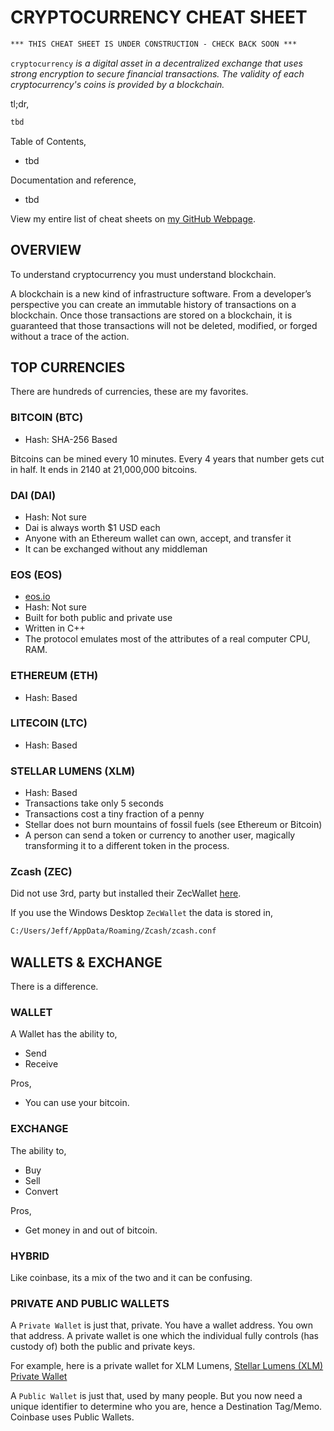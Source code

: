 # CRYPTOCURRENCY CHEAT SHEET

```txt
*** THIS CHEAT SHEET IS UNDER CONSTRUCTION - CHECK BACK SOON ***
```

`cryptocurrency` _is a digital asset in a decentralized
exchange that uses strong encryption to secure financial transactions.
The validity of each cryptocurrency's coins is provided by a blockchain._

tl;dr,

```bash
tbd
```

Table of Contents,

* tbd

Documentation and reference,

* tbd

View my entire list of cheat sheets on
[my GitHub Webpage](https://jeffdecola.github.io/my-cheat-sheets/).

## OVERVIEW

To understand cryptocurrency you must understand blockchain.

A blockchain is a new kind of infrastructure software. From a developer’s
perspective you can create an immutable history of transactions on a
blockchain. Once those transactions are stored on a blockchain, it
is guaranteed that those transactions will not be deleted, modified,
or forged without a trace of the action.

## TOP CURRENCIES

There are hundreds of currencies, these are my favorites.

### BITCOIN (BTC)

* Hash: SHA-256 Based

Bitcoins can be mined every 10 minutes.
Every 4 years that number gets cut in half.
It ends in 2140 at 21,000,000 bitcoins.

### DAI (DAI)

* Hash: Not sure
* Dai is always worth $1 USD each
* Anyone with an Ethereum wallet can own, accept, and transfer it
* It can be exchanged without any middleman

### EOS (EOS)

* [eos.io](https://eos.io/)
* Hash: Not sure
* Built for both public and private use
* Written in C++
* The protocol emulates most of the attributes of a real computer
  CPU, RAM.

### ETHEREUM (ETH)

* Hash:  Based

### LITECOIN (LTC)

* Hash:  Based

### STELLAR LUMENS (XLM)

* Hash: Based
* Transactions take only 5 seconds
* Transactions cost a tiny fraction of a penny
* Stellar does not burn mountains of fossil fuels (see Ethereum or Bitcoin)
* A person can send a token or currency to another user, magically
  transforming it to a different token in the process.

### Zcash (ZEC)

Did not use 3rd, party but installed their ZecWallet
[here](https://z.cash/download/).

If you use the Windows Desktop `ZecWallet` the data is stored in,

```txt
C:/Users/Jeff/AppData/Roaming/Zcash/zcash.conf
```

## WALLETS & EXCHANGE

There is a difference.

### WALLET

A Wallet has the ability to,

* Send
* Receive

Pros,

* You can use your bitcoin.

### EXCHANGE

The ability to,

* Buy
* Sell
* Convert

Pros,

* Get money in and out of bitcoin.

### HYBRID

Like coinbase, its a mix of the two and it can be confusing.

### PRIVATE AND PUBLIC WALLETS

A `Private Wallet` is just that, private.
You have a wallet address.  You own that address.
A private wallet is one which the individual fully controls
(has custody of) both the public and private keys.

For example, here is a private wallet for XLM Lumens,
[Stellar Lumens (XLM) Private Wallet](https://stellar.expert/explorer/public/account/GBKIQHJT7QP6JVLQZRHR7XQMKBFCN5ZCB5BZMEAGVTTZIJTBBZANMTK5)

A `Public Wallet` is just that, used by many people.
But you now need a unique identifier to determine who you are,
hence a Destination Tag/Memo. Coinbase uses Public Wallets.
